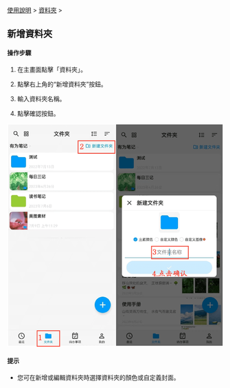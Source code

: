 [使用說明](/dragonnest/drawnote/manual/zh) > [資料夾](/dragonnest/drawnote/manual/zh/folder) >

新增資料夾
---
#### 操作步驟

1. 在主畫面點擊「資料夾」。

2. 點擊右上角的“新增資料夾”按鈕。

3. 輸入資料夾名稱。

4. 點擊確認按鈕。

![](imgs/new_folder.png)

#### 提示
- 您可在新增或編輯資料夾時選擇資料夾的顏色或自定義封面。
